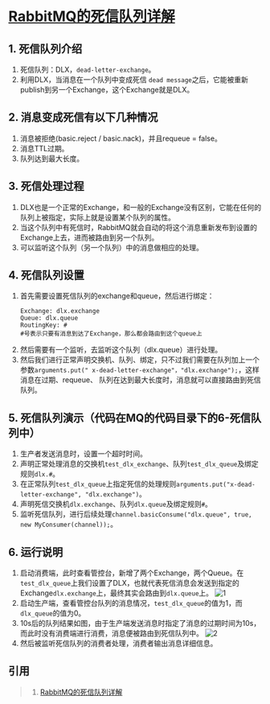 # [RabbitMQ的死信队列详解](https://www.jianshu.com/p/986ee5eb78bc)

## 1. 死信队列介绍

1. 死信队列：DLX，`dead-letter-exchange`。
2. 利用DLX，当消息在一个队列中变成死信 `dead message`之后，它能被重新publish到另一个Exchange，这个Exchange就是DLX。

## 2. 消息变成死信有以下几种情况

1. 消息被拒绝(basic.reject / basic.nack)，并且requeue = false。
2. 消息TTL过期。
3. 队列达到最大长度。

## 3. 死信处理过程

1. DLX也是一个正常的Exchange，和一般的Exchange没有区别，它能在任何的队列上被指定，实际上就是设置某个队列的属性。
2. 当这个队列中有死信时，RabbitMQ就会自动的将这个消息重新发布到设置的Exchange上去，进而被路由到另一个队列。
3. 可以监听这个队列（另一个队列）中的消息做相应的处理。

## 4. 死信队列设置

1. 首先需要设置死信队列的exchange和queue，然后进行绑定：
    ```
    Exchange: dlx.exchange
    Queue: dlx.queue
    RoutingKey: #
    #号表示只要有消息到达了Exchange，那么都会路由到这个queue上
    ```
2. 然后需要有一个监听，去监听这个队列（dlx.queue）进行处理。
3. 然后我们进行正常声明交换机、队列、绑定，只不过我们需要在队列加上一个参数`arguments.put(" x-dead-letter-exchange"，"dlx.exchange");`，这样消息在过期、requeue、 队列在达到最大长度时，消息就可以直接路由到死信队列。

## 5. 死信队列演示（代码在MQ的代码目录下的6-死信队列中）

1. 生产者发送消息时，设置一个超时时间。
2. 声明正常处理消息的交换机`test_dlx_exchange`、队列`test_dlx_queue`及绑定规则`dlx.#`。
3. 在正常队列`test_dlx_queue`上指定死信的处理规则`arguments.put("x-dead-letter-exchange", "dlx.exchange")`。
4. 声明死信交换机`dlx.exchange`、队列`dlx.queue`及绑定规则`#`。
5. 监听死信队列，进行后续处理`channel.basicConsume("dlx.queue", true, new MyConsumer(channel));`。

## 6. 运行说明

1. 启动消费端，此时查看管控台，新增了两个Exchange，两个Queue。在`test_dlx_queue`上我们设置了DLX，也就代表死信消息会发送到指定的Exchange`dlx.exchange`上，最终其实会路由到`dlx.queue`上。
    ![1](https://upload-images.jianshu.io/upload_images/14795543-76d69a56ef1ad6a7.png)
2. 启动生产端，查看管控台队列的消息情况，`test_dlx_queue`的值为1，而`dlx_queue`的值为0。
3. 10s后的队列结果如图，由于生产端发送消息时指定了消息的过期时间为10s，而此时没有消费端进行消费，消息便被路由到死信队列中。
    ![2](https://upload-images.jianshu.io/upload_images/14795543-2c020cefbd1820ce.png)
4. 然后被监听死信队列的消费者处理，消费者输出消息详细信息。

## 引用
>1. [RabbitMQ的死信队列详解](https://www.jianshu.com/p/986ee5eb78bc)
>